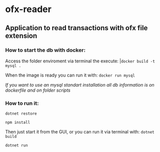 # ofx-reader
## Application to read transactions with ofx file extension



### How to start the db with docker:

Access the folder enviroment via terminal the execute:
|`docker build -t mysql .`

When the image is ready you can run it with:
`docker run mysql`

*If you want to use an mysql standart installation all db information is on dockerfile and on folder scripts*

### How to run it:
`dotnet restore`

`npm install`

Then just start it from the GUI, or you can run it via terminal with:
`dotnet build`

`dotnet run`
